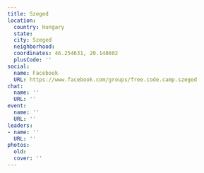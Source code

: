 ```yaml
---
title: Szeged
location:
  country: Hungary
  state: 
  city: Szeged
  neighborhood: 
  coordinates: 46.254631, 20.148602
  plusCode: ''
social:
  name: Facebook
  URL: https://www.facebook.com/groups/free.code.camp.szeged
chat:
  name: ''
  URL: ''
event:
  name: ''
  URL: ''
leaders:
- name: ''
  URL: ''
photos:
  old: 
  cover: ''
---
```

